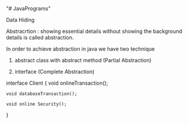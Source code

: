 "# JavaPrograms" 

Data Hiding 

Abstracrtion : showing essential details without showing the background details is called abstraction.

In order to achieve abstraction in java we have two technique

1) abstract class with abstract method (Partial Abstraction)

2) interface (Complete Abstraction)

interface Client
{
    void onlineTransaction();

    void databaseTransaction();

    void online Security();
}